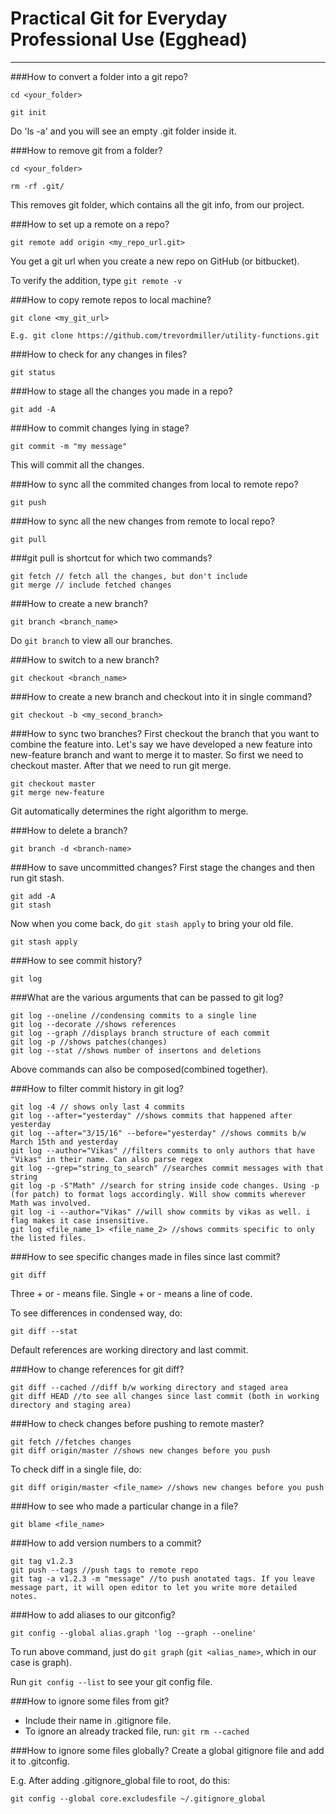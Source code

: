 # Practical Git for Everyday Professional Use (Egghead)
---


###How to convert a folder into a git repo?
```
cd <your_folder>

git init
```

Do 'ls -a' and you will see an empty .git folder inside it.

###How to remove git from a folder?

```
cd <your_folder>

rm -rf .git/
```

This removes git folder, which contains all the git info, from our project.

###How to set up a remote on a repo?
```
git remote add origin <my_repo_url.git>
```

You get a git url when you create a new repo on GitHub (or bitbucket).

To verify the addition, type `git remote -v`

###How to copy remote repos to local machine?
```
git clone <my_git_url>

E.g. git clone https://github.com/trevordmiller/utility-functions.git
```

###How to check for any changes in files?
```
git status
```

###How to stage all the changes you made in a repo?
```
git add -A
```

###How to commit changes lying in stage?
```
git commit -m "my message"
```
This will commit all the changes.


###How to sync all the commited changes from local to remote repo?
```
git push
```
###How to sync all the new changes from remote to local repo?
```
git pull
```

###git pull is shortcut for which two commands?
```
git fetch // fetch all the changes, but don't include
git merge // include fetched changes
```

###How to create a new branch?
```
git branch <branch_name>
```
Do `git branch` to view all our branches.

###How to switch to a new branch?
```
git checkout <branch_name>
```

###How to create a new branch and checkout into it in single command?

```
git checkout -b <my_second_branch>
```

###How to sync two branches?
First checkout the branch that you want to combine the feature into. Let's say we have developed a new feature into new-feature branch and want to merge it to master. So first we need to checkout master. After that we need to run git merge.

```
git checkout master
git merge new-feature
```

Git automatically determines the right algorithm to merge.

###How to delete a branch?
```
git branch -d <branch-name>
```

###How to save uncommitted changes?
First stage the changes and then run git stash.
```
git add -A
git stash
```

Now when you come back, do `git stash apply` to bring your old file.

```
git stash apply
```

###How to see commit history?
```
git log
```

###What are the various arguments that can be passed to git log?
```
git log --oneline //condensing commits to a single line
git log --decorate //shows references
git log --graph //displays branch structure of each commit
git log -p //shows patches(changes)
git log --stat //shows number of insertons and deletions
```
Above commands can also be composed(combined together).

###How to filter commit history in git log?
```
git log -4 // shows only last 4 commits
git log --after="yesterday" //shows commits that happened after yesterday
git log --after="3/15/16" --before="yesterday" //shows commits b/w March 15th and yesterday
git log --author="Vikas" //filters commits to only authors that have "Vikas" in their name. Can also parse regex
git log --grep="string_to_search" //searches commit messages with that string
git log -p -S"Math" //search for string inside code changes. Using -p (for patch) to format logs accordingly. Will show commits wherever Math was involved.
git log -i --author="Vikas" //will show commits by vikas as well. i flag makes it case insensitive. 
git log <file_name_1> <file_name_2> //shows commits specific to only the listed files.
```

###How to see specific changes made in files since last commit?
```
git diff
```
Three + or - means file. Single + or - means a line of code.

To see differences in condensed way, do:

```
git diff --stat
```

Default references are working directory and last commit.

###How to change references for git diff?
```
git diff --cached //diff b/w working directory and staged area
git diff HEAD //to see all changes since last commit (both in working directory and staging area)
```

###How to check changes before pushing to remote master?
```
git fetch //fetches changes
git diff origin/master //shows new changes before you push
```

To check diff in a single file, do:

```
git diff origin/master <file_name> //shows new changes before you push
```

###How to see who made a particular change in a file?
```
git blame <file_name>
```

###How to add version numbers to a commit?
```
git tag v1.2.3
git push --tags //push tags to remote repo
git tag -a v1.2.3 -m "message" //to push anotated tags. If you leave message part, it will open editor to let you write more detailed notes.
```

###How to add aliases to our gitconfig?
```
git config --global alias.graph 'log --graph --oneline'
```

To run above command, just do `git graph` (`git <alias_name>`, which in our case is graph).

Run `git config --list` to see your git config file.

###How to ignore some files from git?
- Include their name in .gitignore file.
- To ignore an already tracked file, run: `git rm --cached`


###How to ignore some files globally?
Create a global gitignore file and add it to .gitconfig.

E.g. After adding .gitignore_global file to root, do this:

```
git config --global core.excludesfile ~/.gitignore_global
```
